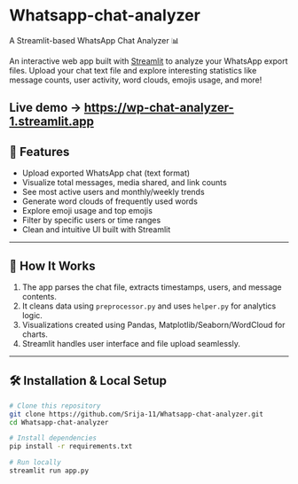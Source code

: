 # Whatsapp-chat-analyzer
A Streamlit-based WhatsApp Chat Analyzer 📊

An interactive web app built with [Streamlit](https://streamlit.io) to analyze your WhatsApp export files. Upload your chat text file and explore interesting statistics like message counts, user activity, word clouds, emojis usage, and more!

Live demo → https://wp-chat-analyzer-1.streamlit.app
---

## 🚀 Features

- Upload exported WhatsApp chat (text format)  
- Visualize total messages, media shared, and link counts  
- See most active users and monthly/weekly trends  
- Generate word clouds of frequently used words  
- Explore emoji usage and top emojis  
- Filter by specific users or time ranges  
- Clean and intuitive UI built with Streamlit

---

## 🧠 How It Works

1. The app parses the chat file, extracts timestamps, users, and message contents.  
2. It cleans data using `preprocessor.py` and uses `helper.py` for analytics logic.  
3. Visualizations created using Pandas, Matplotlib/Seaborn/WordCloud for charts.  
4. Streamlit handles user interface and file upload seamlessly.

---

## 🛠️ Installation & Local Setup

```bash
# Clone this repository
git clone https://github.com/Srija-11/Whatsapp-chat-analyzer.git
cd Whatsapp-chat-analyzer

# Install dependencies
pip install -r requirements.txt

# Run locally
streamlit run app.py

